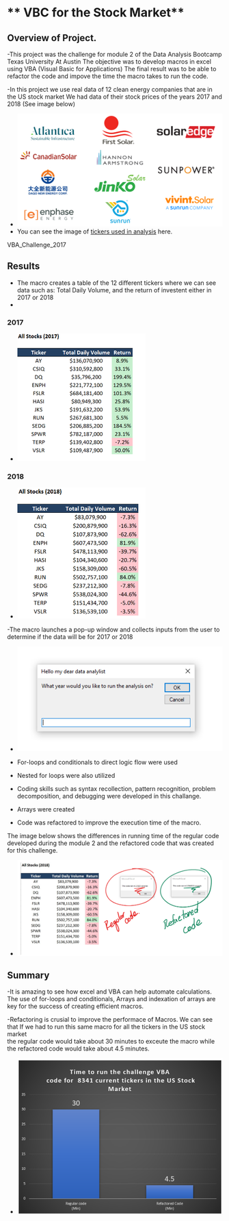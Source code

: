 # ** VBC for the Stock Market**

## Overview of Project.

-This project was the challenge for module 2 of the Data Analysis  Bootcamp  Texas University At Austin
The objective was to  develop macros in excel using VBA (Visual Basic for Applications)
The final result was to be able to refactor the code and impove the time the macro takes to run the code.

-In this project  we  use real data of 12  clean energy companies that are in the US stock market
We had data of their stock prices of the years 2017  and 2018
(See image below)

- <img src = "Resources/tickers.png" width= "500" >
- You can see the image of [tickers used in analysis](Resources/tickers.png) here.

	
VBA_Challenge_2017

## Results

- The macro creates a table of the 12 different tickers where we can see data such as: Total Daily Volume, and the return of investent  either in 2017 or 2018
- 
### 2017
- <img src = "Resources/VBA_Challenge_2017.png" width= "300" >


### 2018
- <img src = "Resources/VBA_Challenge_2018.png" width= "300" >


-The macro launches a pop-up window and collects inputs from the user to determine if the data will be for 2017 or 2018

- <img src = "Resources/PopUp.png" width= "500" >


- For-loops and conditionals to direct logic flow were used
- Nested for loops were also utilized


- Coding skills such as syntax recollection, pattern recognition, problem decomposition, and debugging were developed in this challange.
- Arrays were created


- Code was refactored to improve the execution time of the macro.

The image below shows the differences in running time of the regular code developed during the module 2 and the refactored code that was created for this challenge.

- <img src = "Resources/regular_vs_refactored.png" width= "500" >



## Summary


-It is amazing to see how excel and VBA can help automate calculations.
The use of for-loops and conditionals, Arrays and indexation of arrays are key for the success of creating efficient macros.

-Refactoring is crusial to improve the performace of Macros.
We can see  that If we had to run this same macro for all the tickers in the US stock market  
the regular code would take about 30 minutes to exceute the macro while
the refactored code would take about 4.5 minutes.


- <img src = "Resources/time_compare.png" width= "500" >
